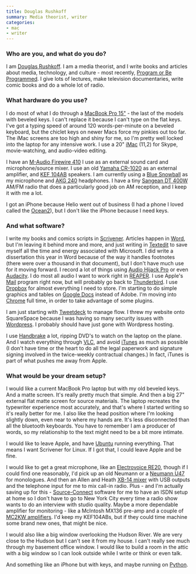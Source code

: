 ```yaml
---
title: Douglas Rushkoff
summary: Media theorist, writer
categories:
- mac
- writer
---
```


### Who are you, and what do you do?

I am [Douglas Rushkoff](http://www.rushkoff.com/ "Douglas' site."). I am a media theorist, and I write books and articles about media, technology, and culture - most recently, [Program or Be Programmed](http://www.rushkoff.com/program-or-be-programmed/ "Douglas' book."). I give lots of lectures, make television documentaries, write comic books and do a whole lot of radio.

### What hardware do you use?

I do most of what I do through a [MacBook Pro 15"][macbook-pro] - the last of the models with beveled keys. I can't replace it because I can't type on the flat keys. I've got a typing speed of around 120 words-per-minute on a beveled keyboard, but the chiclet keys on newer Macs force my pinkies out too far. The iMac screens are too high and shiny for me, so I'm pretty well locked into the laptop for any intensive work. I use a 20" [iMac][] (11,2) for Skype, movie-watching, and audio-video editing.

I have an [M-Audio Firewire 410][firewire-410] I use as an external sound card and microphone/source mixer. I use an old [Yamaha CR-1020][cr-1020] as an external amplifier, and [KEF 104AB][104ab] speakers. I am currently using a [Blue Snowball][snowball] as my microphone and [AKG 240][k-240-studio] headphones. I have a tiny [Sangean DT 400W][dt-400w] AM/FM radio that does a particularly good job on AM reception, and I keep it with me a lot.

I got an iPhone because Helio went out of business (I had a phone I loved called the [Ocean2][ocean-2]), but I don't like the iPhone because I need keys.

### And what software?

I write my books and comics scripts in [Scrivener][]. Articles happen in [Word][], but I'm leaving it behind more and more, and just writing in [Textedit][] to save myself all the time and energy associated with Microsoft. I did write a dissertation this year in Word because of the way it handles footnotes (there were over a thousand in that document), but I don't have much use for it moving forward. I record a lot of things using [Audio Hijack Pro][audio-hijack-pro] or even [Audacity][]. I do most all audio I want to work right in [REAPER][]. I use Apple's [Mail][] program right now, but will probably go back to [Thunderbird][]. I use [Dropbox][] for almost everything I need to store. I'm starting to do simple graphics and tables on [Google Docs][google-docs] instead of Adobe. I'm moving into [Chrome][] full time, in order to take advantage of some plugins.

I am just starting with [Tweetdeck][] to manage flow. I threw my website onto SquareSpace because I was having so many security issues with [Wordpress][]. I probably should have just gone with Wordpress hosting.

I use [Handbrake][] a lot, ripping DVD's to watch on the laptop on the plane. And I watch everything through [VLC][], and avoid [iTunes][] as much as possible (I don't have time or the heart to do all the legal paperwork and signature signing involved in the twice-weekly contractual changes.) In fact, iTunes is part of what pushes me away from Apple.

### What would be your dream setup?

I would like a current MacBook Pro laptop but with my old beveled keys. And a matte screen. It's really pretty much that simple. And then a big 27" external flat matte screen for source materials. The laptop recreates the typewriter experience most accurately, and that's where I started writing so it's really better for me. I also like the head position where I'm looking slightly down, even near to where my hands are. It's less disconnected than all the bluetooth keyboards. You have to remember I am a producer of words, so my relationship to the text might need to be a bit more intimate.

I would like to leave Apple, and have [Ubuntu][] running everything. That means I want Scrivener for Linux. If I got that, I could leave Apple and be fine.

I would like to get a great microphone, like an [Electrovoice RE20][re20], though if I could find one reasonably, I'd pick up an old Neumann or a [Neumann U47][u-47] for monologues. And then an Allen and Heath [XB-14 mixer][xb-14] with USB outputs and the telephone input for me to mix call-in radio. Plus - and I'm actually saving up for this - [Source-Connect][source-connect] software for me to have an ISDN setup at home so I don't have to go to New York City every time a radio show wants to do an interview with studio quality. Maybe a more dependable amplifier for monitoring - like a McIntosh MX136 pre-amp and a couple of [MC2KW amplifiers][mc2kw]. I'd keep my KEF104ABs, but if they could time machine some brand new ones, that might be nice.

I would also like a big window overlooking the Hudson River. We are very close to the Hudson but I can't see it from my house. I can't really see much through my basement office window. I would like to build a room in the attic with a big window so I can look outside while I write or think or even talk.

And something like an iPhone but with keys, and maybe running on [Python][].

[re20]: https://www.electrovoice.com/product.php?id=91 "A broadcaster microphone."
[u-47]: http://www.coutant.org/u47/index.html "An old condenser microphone."
[104ab]: http://www.kef.com/html/us/explore/about_kef/museum/1970s/104aBKIT_CantataKIT/index.html "Old speakers."
[imac]: https://www.apple.com/imac/ "An all-in-one computer."
[snowball]: http://bluemic.com/snowball/ "A USB microphone."
[firewire-410]: https://www.amazon.com/M-Audio-FireWire-410-Recording-Interface/dp/B0000TP588 "A hardware recording interface."
[ocean-2]: https://www.cnet.com/news/review-helio-ocean-2-improves-over-original/ "An older mobile phone with a keyboard."
[macbook-pro]: https://www.apple.com/macbook-pro/ "A laptop."
[mc2kw]: http://www.mcintoshlabs.com/us/Products/pages/ProductDetails.aspx?CatId=Amplifiers&ProductId=MC2KW "An audio amplifier."
[cr-1020]: http://www.vintageaudioonline.com/yamaha-cr-1020-receiver/ "An old stereo receiver."
[dt-400w]: https://www.amazon.com/Sangean-DT-400W-Digital-Weather-Pocket/dp/B0012YHQVE "A pocket AM/FM radio."
[xb-14]: http://www.allen-heath.com/ahproducts/xb14/ "A radio broadcast mixer."
[k-240-studio]: https://www.akg.com/K240+Studio-827.html?pid=1195 "Studio headphones."
[reaper]: https://www.reaper.fm/ "A software digital audio workstation."
[ubuntu]: https://www.ubuntu.com/ "A Unix distribution."
[itunes]: https://www.apple.com/itunes/ "A jukebox application and online store."
[google-docs]: https://en.wikipedia.org/wiki/Google_Docs "A web-based office suite."
[thunderbird]: https://www.mozilla.org/en-US/thunderbird/ "An open-source cross-platform mail client."
[tweetdeck]: https://about.twitter.com/products/tweetdeck "A multi-column Twitter client."
[textedit]: https://support.apple.com/en-us/HT2523 "A text editor included with Mac OS X."
[source-connect]: https://source-elements.com/products/source-connect "Software for real-time recording from anywhere in the world."
[scrivener]: http://literatureandlatte.com/scrivener.php "A Mac text editor aimed at writers."
[audio-hijack-pro]: http://www.rogueamoeba.com/audiohijackpro/ "Mac software for recording audio from any source."
[audacity]: https://sourceforge.net/projects/audacity/ "An open-source, cross-platform audio editor."
[handbrake]: https://handbrake.fr/ "Cross-platform, open source video encoding software."
[mail]: https://en.wikipedia.org/wiki/Mail_(application) "The default Mac OS X mail client."
[chrome]: https://www.google.com/intl/en/chrome/browser/ "A WebKit-based browser, where each tab runs in its own thread."
[dropbox]: https://www.dropbox.com/ "Online syncing and storage."
[vlc]: http://www.videolan.org/vlc/ "An open-source media player."
[python]: https://www.python.org/ "An interpreted scripting language."
[wordpress]: https://wordpress.com/ "Weblog publishing software."
[word]: https://products.office.com/en-us/word "A document editor."
